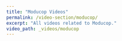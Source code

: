 ```yaml
---
title: "Moducop Videos"
permalink: /video-section/moducop/
excerpt: "All videos related to Moducop."
video_path: _videos/moducop
---
```

